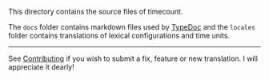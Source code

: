 This directory contains the source files of timecount.

The `docs` folder contains markdown files used by [TypeDoc](https://typedoc.org) and the `locales` folder contains translations of lexical configurations and time units.

---

See [Contributing](https://github.com/pjbatista/timecount/blob/master/CONTRIBUTING.md) if you wish to submit a fix, feature or new translation. I will appreciate it dearly!
